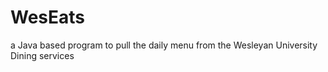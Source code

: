 WesEats
=======

a Java based program to pull the daily menu from the Wesleyan University Dining services

